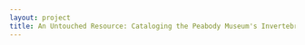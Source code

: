 ```yaml
--- 
layout: project 
title: An Untouched Resource: Cataloging the Peabody Museum's Invertebrate Zoology Slide Collection
---
```



